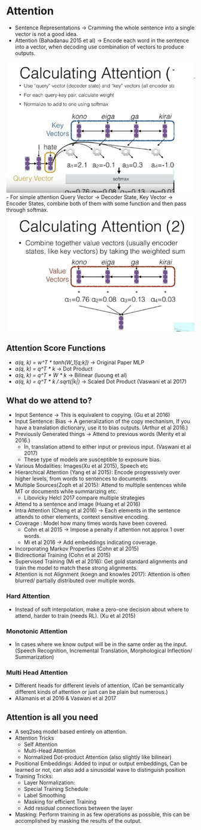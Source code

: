 # Attention
- Sentence Representations -> Cramming the whole sentence into a single vector is not a good idea. 
- Attention (Bahadanau 2015 et al) -> Encode each word in the sentence into a vector, when decoding use combination of vectors to produce outputs. 
<img src="./images/Lecture7/ba.jpg">
- For simple attention Query Vector -> Decoder State, Key Vector -> Encoder States, combine both of them with some function and then pass through softmax.
<img src="./images/Lecture7/ba2.jpg">

## Attention Score Functions
- *a(q, k) = w^T * tanh(W_1[q;k])* -> Original Paper MLP
- *a(q, k) = q^T * k* -> Dot Product
- *a(q, k) = q^T * W * k* -> Bilinear (luoung et al)
- *a(q, k) = q^T * k / sqrt(|k|)* -> Scaled Dot Product (Vaswani et al 2017)

## What do we attend to? 
- Input Sentence -> This is equivalent to copying. (Gu et al 2016)
- Input Sentence: Bias -> A generalization of the copy mechanism, If you have a translation dictionary, use it to bias outputs. (Arthur et al 2016.)
- Previously Generated things -> Attend to previous words (Merity et al 2016.)
    - In, translation attend to either input or previous input. (Vaswani et al 2017) 
    - These type of models are susceptible to exposure bias.
- Various Modalities: Images(Xu et al 2015), Speech etc
- Hierarchical Attention (Yang et al 2015): Encode progressively over higher levels, from words to sentences to documents. 
- Multiple Sources(Zoph et al 2015): Attend to multiple sentences while MT or documents while summarizing etc.  
    - Libovicky Helcl 2017 compare multiple strategies 
- Attend to a sentence and image (Huang et al 2016)
- Intra Attention (Cheng et al 2016) -> Each elements in the sentence attends to other elements, context sensitive encoding.  
- Coverage : Model how many times words have been covered. 
    - Cohn et al 2015 -> Impose a penalty if attention not approx 1 over words.
    - Mi et al 2016 -> Add embeddings indicating coverage.
- Incorporating Markov Properties (Cohn et al 2015)
- Bidirectional Training (Cohn et al 2015)
- Supervised Training (Mi et al 2016): Get gold standard alignments and train the model to match these strong alignments. 
- Attention is not Alignment (koegn and knowles 2017): Attention is often blurred/ partially distributed over multiple words. 

### Hard Attention 
- Instead of soft interpolation, make a zero-one decision about where to attend, harder to train (needs RL). (Xu et al 2015)
### Monotonic Attention
- In cases where we know output will be in the same order as the input. (Speech Recognition, Incremental Translation, Morphological Inflection/ Summarization)
### Multi Head Attention 
- Different heads for different levels of attention, (Can be semantically different kinds of attention or just can be plain but numerous.)
- Allamanis et al 2016 & Vaswani et al 2017

## Attention is all you need 
- A seq2seq model based entirely on attention. 
- Attention Tricks
    - Self Attention
    - Multi-Head Attention
    - Normalized Dot-product Attention (also slightly like bilinear)
- Positional Embeddings: Added to input or output embeddings, Can be learned or not, can also add a sinusoidal wave to distinguish position
- Training Tricks: 
    - Layer Normalization:  
    - Special Training Schedule 
    - Label Smoothing
    - Masking for efficient Training
    - Add residual connections between the layer 
- Masking: Perform training in as few operations as possible, this can be accomplished by masking the results of the output.
 